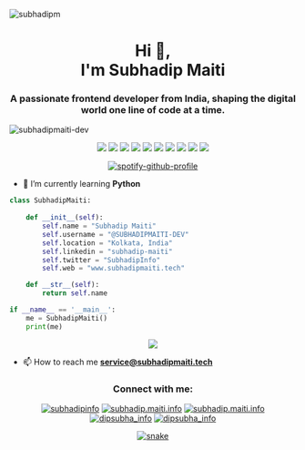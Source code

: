 ![subhadipm](https://github.com/SUBHADIPMAITI-DEV/SUBHADIPMAITI-DEV/assets/78700974/9ab99b5a-6165-4a01-9553-f0e605d2f313)
          
<h1 align="center">Hi 👋, <br>I'm Subhadip Maiti</h1>
<h3 align="center">A passionate frontend developer from India, shaping the digital world one line of code at a time.</h3>
<!-- <img align="right" alt="coding" width="400" src="" -->
<p align="left"> <img src="https://komarev.com/ghpvc/?username=subhadipmaiti-dev&label=Profile%20views&color=0e75b6&style=flat" alt="subhadipmaiti-dev" /> </p>

<p>
    <div align="center">
      <img src="https://img.shields.io/badge/-HTML-c58545?style=for-the-badge&logo=html5&logoColor=c58545&labelColor=282828">
      <img src="https://img.shields.io/badge/-CSS-d1a01f?style=for-the-badge&logo=css3&logoColor=d1a01f&labelColor=282828">
      <img src="https://img.shields.io/badge/JavaScript-F7DF1E?style=for-the-badge&logo=javascript&logoColor=F7DF1E&labelColor=323330">
        <img src="https://img.shields.io/badge/-Python-98b982?style=for-the-badge&logo=python&logoColor=f4cf4d&labelColor=282828">
        <img src="https://img.shields.io/badge/Java-98b982?style=for-the-badge&logo=openjdk&logoColor=98b982&labelColor=282828">
        <img src="https://img.shields.io/badge/MySQL-005C84?style=for-the-badge&logo=mysql&logoColor=005C84&labelColor=282828">
        <img src="https://img.shields.io/badge/Django-092E20?style=for-the-badge&logo=django&logoColor=98b982&labelColor=282828">
        <img src="https://img.shields.io/badge/Microsoft_Azure-0089D6?style=for-the-badge&logo=microsoft-azure&logoColor=0089D6&labelColor=282828">
        <img src="https://img.shields.io/badge/GitHub-98b982?style=for-the-badge&logo=gitHub&logoColor=white&labelColor=282828">
        <img src="https://img.shields.io/badge/Amazon_AWS-98b982?style=for-the-badge&logo=amazon-aws&logoColor=ff9c08&labelColor=282828">
    </div>
    </p>
    
<div align="center">
  <a href="https://github.com/SUBHADIPMAITI-DEV">
    <img src="https://spotify-github-profile.vercel.app/api/view?uid=31xohh7d2iohjm6lsskana77js6y&cover_image=true&theme=novatorem&show_offline=false&background_color=121212&interchange=false&bar_color=53b14f&bar_color_cover=false" alt="spotify-github-profile">
  </a>
</div>

- 🌱 I’m currently learning **Python**

```python
class SubhadipMaiti:
    
    def __init__(self):
        self.name = "Subhadip Maiti"
        self.username = "@SUBHADIPMAITI-DEV"
        self.location = "Kolkata, India"
        self.linkedin = "subhadip-maiti"
        self.twitter = "SubhadipInfo"
        self.web = "www.subhadipmaiti.tech"

    def __str__(self):
        return self.name

if __name__ == '__main__':
    me = SubhadipMaiti()
    print(me)

```
<div align="center">
    <a href="https://fb.com/subhadip.maiti.info">
      <img src="![Alt text](https://spotify-recently-played-readme.vercel.app/api?user=31bonk64fduskoyimg73w7zk3gve&unique={true|1|on|yes})">
    </a>
  </div>

- 📫 How to reach me **service@subhadipmaiti.tech**


<h3 align="center">Connect with me:</h3>
<p align="center">
<a href="https://twitter.com/subhadipinfo" target="blank"><img src="https://img.shields.io/badge/Twitter-1DA1F2?style=for-the-badge&logo=twitter&logoColor=white&labelColor=282828" alt="subhadipinfo"/></a>
<a href="https://www.linkedin.com/in/subhadip-maiti/" target="blank"><img src="https://img.shields.io/badge/LinkedIn-0077B5?style=for-the-badge&logo=linkedin&logoColor=white&labelColor=282828" alt="subhadip.maiti.info"/></a>
<a href="https://fb.com/subhadip.maiti.info" target="blank"><img src="https://img.shields.io/badge/Facebook-1877F2?style=for-the-badge&logo=facebook&logoColor=white&labelColor=282828" alt="subhadip.maiti.info" /></a>
<a href="https://www.hackerrank.com/dipsubha_info" target="blank"><img src="https://img.shields.io/badge/-Hackerrank-2EC866?style=for-the-badge&logo=HackerRank&logoColor=white&labelColor=282828" alt="dipsubha_info"/></a>
<a href="https://leetcode.com/u/SubhadipMaiti/" target="blank"><img src="https://img.shields.io/badge/-LeetCode-FFA116?style=for-the-badge&logo=LeetCode&logoColor=white&labelColor=282828" alt="dipsubha_info"/></a>
</p>

<div align="center">
    <a href="http://www.subhadipmaiti.tech">
    <img  src="https://raw.githubusercontent.com/Sutil/Sutil/2b2fad3bf54522bb30c8c170591fc68ff51b69e6/github-contribution-grid-snake2.svg"
         alt="snake" /></a>
  </div>


